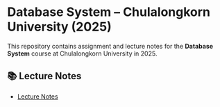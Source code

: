 # Database System – Chulalongkorn University (2025)

This repository contains assignment and lecture notes for the **Database System** course at Chulalongkorn University in 2025.

## 📚 Lecture Notes
- [Lecture Notes](./_DB.md)

<!--
## 📌 Course Info
- University: Chulalongkorn University
- Year: 2024
- Course: Database System

## 🚀 Getting Started
Use this repo to follow along with the course, review lecture material, and access related resources.

---

Feel free to fork, clone, or contribute if you're taking the course or interested in databases.
-->
